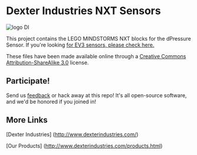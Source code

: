 Dexter Industries NXT Sensors
=====
![logo DI](https://github.com/DexterInd/EV3_Dexter_Industries_Sensors/raw/master/Dev%20Tools/DILogo-125.jpg "Dexter Industries Logo")

This project contains the LEGO MINDSTORMS NXT blocks for the dPressure Sensor.  If you're looking [for EV3 sensors, please check here.](https://github.com/DexterInd/EV3_Dexter_Industries_Sensors)  

These files have been made available online through a [Creative Commons Attribution-ShareAlike 3.0](http://creativecommons.org/licenses/by-sa/3.0/) license.


## Participate!
Send us [feedback](http://www.dexterindustries.com/contact.html) or hack away at this repo!  It's all open-source software, and we'd be honored if you joined in!

## More Links

[Dexter Industries] (http://www.dexterindustries.com/)

[Our Products] (http://www.dexterindustries.com/products.html)
